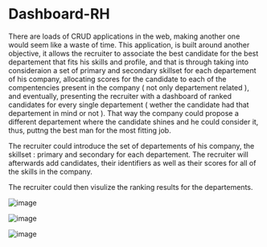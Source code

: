 # Dashboard-RH

There are loads of CRUD applications in the web, making another one would seem like a waste of time.
This application, is built around another objective, it allows the recruiter to associate the best candidate for the best departement that fits his skills and profile, and that is through taking into consideraion a set  of primary and secondary skillset for each departement of his company, allocating scores for the candidate to each of the compentencies present in the company ( not only departement related ), and eventually, presenting the recruiter with a dashboard of ranked candidates for every single departement ( wether the candidate had that departement in mind or not ).
That way the company could propose a different departement where the candidate shines and he could consider it, thus, puttng the best man for the most fitting job.

The recruiter could introduce the set of departements of his company, the skillset : primary and secondary for each departement.
The recruiter will afterwards add candidates, their identifiers as well as their scores for all of the skills in the company.

The recruiter could then visulize the ranking results for the departements.

![image](https://github.com/FarahOuesleti/1_Skill_Matching_Application/assets/96914579/23960ab0-9e83-4567-b25d-7de5c1222e3b)


![image](https://github.com/FarahOuesleti/1_Skill_Matching_Application/assets/96914579/f8e6ba47-4fdb-4842-b499-06e3929f3b15)

![image](https://github.com/FarahOuesleti/1_Skill_Matching_Application/assets/96914579/84565d89-be29-4f47-9e11-2b5074b5ad78)



